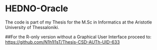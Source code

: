 # HEDNO-Oracle
The code is part of my Thesis for the M.Sc in Informatics at the Aristotle University of Thessaloniki.

##For the R-only version without a Graphical User Interface proceed to: https://github.com/N1h1l1sT/Thesis-CSD-AUTh-UID-633

